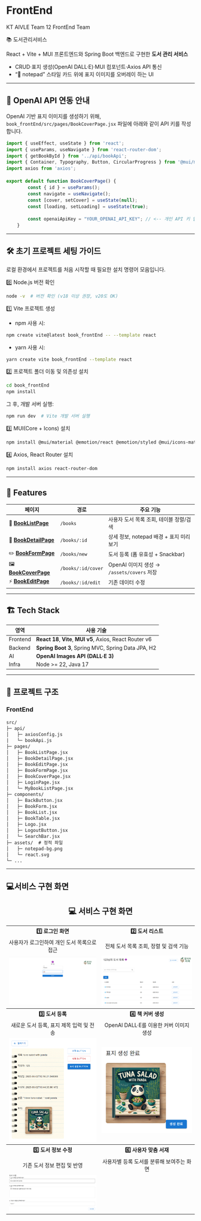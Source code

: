 # FrontEnd
KT AIVLE Team 12 FrontEnd Team

📚 도서관리서비스

React + Vite + MUI 프론트엔드와 Spring Boot 백엔드로 구현한 **도서 관리 서비스**  
- CRUD·표지 생성(OpenAI DALL·E)·MUI 컴포넌트·Axios API 통신
- “📝 notepad” 스타일 카드 위에 표지 이미지를 오버레이 하는 UI

---

## 🔧 OpenAI API 연동 안내

OpenAI 기반 표지 이미지를 생성하기 위해,  
`book_frontEnd/src/pages/BookCoverPage.jsx` 파일에 아래와 같이 API 키를 작성합니다.

```javascript
import { useEffect, useState } from 'react';
import { useParams, useNavigate } from 'react-router-dom';
import { getBookById } from '../api/bookApi';
import { Container, Typography, Button, CircularProgress } from '@mui/material';
import axios from 'axios';

export default function BookCoverPage() {
        const { id } = useParams();
        const navigate = useNavigate();
        const [cover, setCover] = useState(null);
        const [loading, setLoading] = useState(true);

        const openaiApiKey = "YOUR_OPENAI_API_KEY"; // <-- 개인 API 키 입력
    }
```



---

## 🛠️ 초기 프로젝트 세팅 가이드

로컬 환경에서 프로젝트를 처음 시작할 때 필요한 설치 명령어 모음입니다.  


0️⃣ Node.js 버전 확인
```bash
node -v  # 버전 확인 (v18 이상 권장, v20도 OK)
```


1️⃣ Vite 프로젝트 생성

- npm 사용 시:
```bash
npm create vite@latest book_frontEnd -- --template react
```

- yarn 사용 시:
```bash
yarn create vite book_frontEnd --template react
```


2️⃣ 프로젝트 폴더 이동 및 의존성 설치
```bash
cd book_frontEnd
npm install
```

그 후, 개발 서버 실행:
```bash
npm run dev  # Vite 개발 서버 실행
```


3️⃣ MUI(Core + Icons) 설치
```bash
npm install @mui/material @emotion/react @emotion/styled @mui/icons-material
```


4️⃣ Axios, React Router 설치
```bash
npm install axios react-router-dom
```

---


## 🚀 Features
| 페이지 | 경로 | 주요 기능 |
|--------|------|-----------|
| 📗 [**BookListPage**](https://github.com/AIVLE-MINI-PROJECT-TEAM12/FrontEnd/blob/main/book_frontEnd/src/pages/BookListPage.jsx) | `/books` | 사용자 도서 목록 조회, 테이블 정렬/검색 |
| 📘 [**BookDetailPage**](https://github.com/AIVLE-MINI-PROJECT-TEAM12/FrontEnd/blob/main/book_frontEnd/src/pages/BookDetailPage.jsx) | `/books/:id` | 상세 정보, notepad 배경 + 표지 미리보기 |
| ✏️ [**BookFormPage**](https://github.com/AIVLE-MINI-PROJECT-TEAM12/FrontEnd/blob/main/book_frontEnd/src/pages/BookFormPage.jsx) | `/books/new` | 도서 등록 (폼 유효성 + Snackbar) |
| 🖼 [**BookCoverPage**](https://github.com/AIVLE-MINI-PROJECT-TEAM12/FrontEnd/blob/main/book_frontEnd/src/pages/BookCoverPage.jsx) | `/books/:id/cover` | OpenAI 이미지 생성 → `/assets/covers` 저장 |
| ⚡️ [**BookEditPage**](https://github.com/AIVLE-MINI-PROJECT-TEAM12/FrontEnd/blob/main/book_frontEnd/src/pages/BookEditPage.jsx) | `/books/:id/edit` | 기존 데이터 수정 |

---

## 🏗 Tech Stack
| 영역 | 사용 기술 |
|------|----------|
| Frontend | **React 18**, **Vite**, **MUI v5**, Axios, React Router v6 |
| Backend | **Spring Boot 3**, Spring MVC, Spring Data JPA, H2 |
| AI | **OpenAI Images API (DALL·E 3)** |
| Infra | Node >= 22, Java 17 |

---

## 📂 프로젝트 구조 

### FrontEnd


```text
src/
├─ api/
│   ├─ axiosConfig.js
|   └─ bookApi.js
├─ pages/
│   ├─ BookListPage.jsx
│   ├─ BookDetailPage.jsx
│   ├─ BookEditPage.jsx
│   ├─ BookFormPage.jsx
│   ├─ BookCoverPage.jsx
│   ├─ LoginPage.jsx
│   └─ MyBookListPage.jsx
├─ components/
│   ├─ BackButton.jsx
│   ├─ BookForm.jsx
│   ├─ BookList.jsx
│   ├─ BookTable.jsx
│   ├─ Logo.jsx
│   ├─ LogoutButton.jsx
│   └─ SearchBar.jsx
├─ assets/  # 정적 파일
│   ├─ notepad-bg.png
│   └─ react.svg
└─ ...
```

---
## 💻서비스 구현 화면
<h2 align="center">💻 서비스 구현 화면</h2>
 
<table align="center">
  <!-- 1행 -->
  <tr>
    <th align="center">1️⃣ 로그인 화면</th>
    <th align="center">2️⃣ 도서 리스트</th>
  </tr>
  <tr>
    <td align="center">사용자가 로그인하여 개인 도서 목록으로 접근</td>
    <td align="center">전체 도서 목록 조회, 정렬 및 검색 기능</td>
  </tr>
  <tr>
    <td align="center"><img src="./readme_img/login.png" width="300"/></td>
    <td align="center"><img src="./readme_img/booklist.png" width="300"/></td>
  </tr>
 
  <!-- 2행 -->
  <tr>
    <th align="center">3️⃣ 도서 등록</th>
    <th align="center">4️⃣ 책 커버 생성</th>
  </tr>
  <tr>
    <td align="center">새로운 도서 등록, 표지 제목 입력 및 전송</td>
    <td align="center">OpenAI DALL·E를 이용한 커버 이미지 생성</td>
  </tr>
  <tr>
    <td align="center"><img src="./readme_img/bookmaking.png" width="300"/></td>
    <td align="center"><img src="./readme_img/bookcover.png" width="300"/></td>
  </tr>
 
  <!-- 3행 -->
  <tr>
    <th align="center">5️⃣ 도서 정보 수정</th>
    <th align="center">6️⃣ 사용자 맞춤 서재</th>
  </tr>
  <tr>
    <td align="center">기존 도서 정보 편집 및 반영</td>
    <td align="center">사용자별 등록 도서를 분류해 보여주는 화면</td>
  </tr>
  <tr>
    <td align="center"><img src="./readme_img/bookedit.png" width="300"/></td>
  </tr>
</table>
 